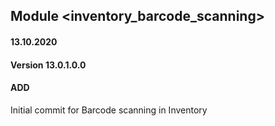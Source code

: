 ## Module <inventory_barcode_scanning>

#### 13.10.2020
#### Version 13.0.1.0.0
#### ADD
Initial commit for Barcode scanning in Inventory



